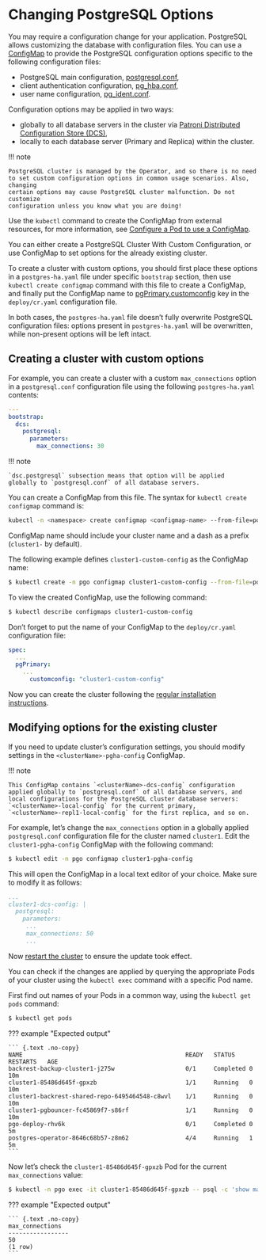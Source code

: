 # Changing PostgreSQL Options

You may require a configuration change for your application. PostgreSQL
allows customizing the database with configuration files.
You can use a [ConfigMap](https://kubernetes.io/docs/tasks/configure-pod-container/configure-pod-configmap/#create-a-configmap)
to provide the PostgreSQL configuration options specific to the following
configuration files:


* PostgreSQL main configuration, [postgresql.conf](https://www.postgresql.org/docs/current/config-setting.html),
* client authentication configuration, [pg_hba.conf](https://www.postgresql.org/docs/current/auth-pg-hba-conf.html),
* user name configuration, [pg_ident.conf](https://www.postgresql.org/docs/current/auth-username-maps.html).

Configuration options may be applied in two ways:

* globally to all database servers in the cluster via [Patroni Distributed Configuration Store (DCS)](https://patroni.readthedocs.io/en/latest/dynamic_configuration.html),
* locally to each database server (Primary and Replica) within the cluster.

!!! note

    PostgreSQL cluster is managed by the Operator, and so there is no need
    to set custom configuration options in common usage scenarios. Also, changing
    certain options may cause PostgreSQL cluster malfunction. Do not customize
    configuration unless you know what you are doing!

Use the `kubectl` command to create the ConfigMap from external
resources, for more information, see [Configure a Pod to use a
ConfigMap](https://kubernetes.io/docs/tasks/configure-pod-container/configure-pod-configmap/#create-a-configmap).

You can either create a PostgreSQL Cluster With Custom Configuration, or
use ConfigMap to set options for the already existing cluster.

To create a cluster with custom options, you should first place these options
in a `postgres-ha.yaml` file under specific `bootstrap` section, then
use `kubectl create configmap` command with this file to create a ConfigMap,
and finally put the ConfigMap name to [pgPrimary.customconfig](operator.md#pgprimary-customconfig)
key in the `deploy/cr.yaml` configuration file.

In both cases, the `postgres-ha.yaml` file doesn’t fully overwrite PostgreSQL
configuration files: options present in `postgres-ha.yaml` will be
overwritten, while non-present options will be left intact.

## Creating a cluster with custom options

For example, you can create a cluster with a custom `max_connections` option
in a `postgresql.conf` configuration file using the following `postgres-ha.yaml`
contents:

```yaml
---
bootstrap:
  dcs:
    postgresql:
      parameters:
        max_connections: 30
```

!!! note

    `dsc.postgresql` subsection means that option will be applied
    globally to `postgresql.conf` of all database servers.

You can create a ConfigMap from this file. The syntax for `kubectl create configmap` command is:

``` {.bash data-prompt="$" }
kubectl -n <namespace> create configmap <configmap-name> --from-file=postgres-ha.yaml
```

ConfigMap name should include your cluster name and a dash as a prefix
(`cluster1-` by default).

The following example defines `cluster1-custom-config` as the ConfigMap name:

``` {.bash data-prompt="$" }
$ kubectl create -n pgo configmap cluster1-custom-config --from-file=postgres-ha.yaml
```

To view the created ConfigMap, use the following command:

``` {.bash data-prompt="$" }
$ kubectl describe configmaps cluster1-custom-config
```

Don’t forget to put the name of your ConfigMap to the `deploy/cr.yaml`
configuration file:

```yaml
spec:
  ...
  pgPrimary:
    ...
      customconfig: "cluster1-custom-config"
```

Now you can create the cluster following the [regular installation instructions](index.md#operator-install).

## Modifying options for the existing cluster

If you need to update cluster’s configuration settings, you should modify
settings in the `<clusterName>-pgha-config` ConfigMap.

!!! note

    This ConfigMap contains `<clusterName>-dcs-config` configuration
    applied globally to `postgresql.conf` of all database servers, and
    local configurations for the PostgreSQL cluster database servers:
    `<clusterName>-local-config` for the current primary,
    `<clusterName>-repl1-local-config` for the first replica, and so on.

For example, let’s change the `max_connections` option in a globally applied
`postgresql.conf` configuration file for the cluster named `cluster1`.
Edit the `cluster1-pgha-config` ConfigMap with the following command:

``` {.bash data-prompt="$" }
$ kubectl edit -n pgo configmap cluster1-pgha-config
```

This will open the ConfigMap in a local text editor of your choice. Make sure
to modify it as follows:

```yaml
...
cluster1-dcs-config: |
  postgresql:
    parameters:
     ...
     max_connections: 50
     ...
```

Now [restart the cluster](pause.md#operator-pause) to ensure the update took effect.

You can check if the changes are applied by querying the appropriate Pods of
your cluster using the `kubectl exec` command with a specific Pod name.

First find out names of your Pods in a common way, using the `kubectl get pods`
command:

``` {.bash data-prompt="$" }
$ kubectl get pods
```

??? example "Expected output"

    ``` {.text .no-copy}
    NAME                                              READY   STATUS    RESTARTS   AGE
    backrest-backup-cluster1-j275w                    0/1     Completed 0          10m
    cluster1-85486d645f-gpxzb                         1/1     Running   0          10m
    cluster1-backrest-shared-repo-6495464548-c8wvl    1/1     Running   0          10m
    cluster1-pgbouncer-fc45869f7-s86rf                1/1     Running   0          10m
    pgo-deploy-rhv6k                                  0/1     Completed 0          5m
    postgres-operator-8646c68b57-z8m62                4/4     Running   1          5m
    ```

Now let’s check the `cluster1-85486d645f-gpxzb` Pod for the current
`max_connections` value:

``` {.bash data-prompt="$" }
$ kubectl -n pgo exec -it cluster1-85486d645f-gpxzb -- psql -c 'show max_connections;'
```

??? example "Expected output"

    ``` {.text .no-copy}
    max_connections
    -----------------
    50
    (1 row)
    ```
